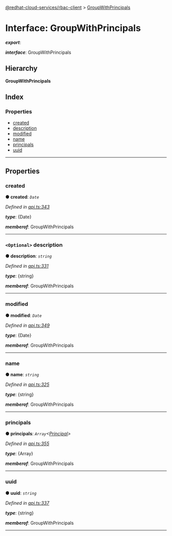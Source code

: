 [@redhat-cloud-services/rbac-client](../README.md) > [GroupWithPrincipals](../interfaces/groupwithprincipals.md)

# Interface: GroupWithPrincipals

*__export__*: 

*__interface__*: GroupWithPrincipals

## Hierarchy

**GroupWithPrincipals**

## Index

### Properties

* [created](groupwithprincipals.md#created)
* [description](groupwithprincipals.md#description)
* [modified](groupwithprincipals.md#modified)
* [name](groupwithprincipals.md#name)
* [principals](groupwithprincipals.md#principals)
* [uuid](groupwithprincipals.md#uuid)

---

## Properties

<a id="created"></a>

###  created

**● created**: *`Date`*

*Defined in [api.ts:343](https://github.com/RedHatInsights/javascript-clients/blob/master/packages/rbac/api.ts#L343)*

*__type__*: {Date}

*__memberof__*: GroupWithPrincipals

___
<a id="description"></a>

### `<Optional>` description

**● description**: *`string`*

*Defined in [api.ts:331](https://github.com/RedHatInsights/javascript-clients/blob/master/packages/rbac/api.ts#L331)*

*__type__*: {string}

*__memberof__*: GroupWithPrincipals

___
<a id="modified"></a>

###  modified

**● modified**: *`Date`*

*Defined in [api.ts:349](https://github.com/RedHatInsights/javascript-clients/blob/master/packages/rbac/api.ts#L349)*

*__type__*: {Date}

*__memberof__*: GroupWithPrincipals

___
<a id="name"></a>

###  name

**● name**: *`string`*

*Defined in [api.ts:325](https://github.com/RedHatInsights/javascript-clients/blob/master/packages/rbac/api.ts#L325)*

*__type__*: {string}

*__memberof__*: GroupWithPrincipals

___
<a id="principals"></a>

###  principals

**● principals**: *`Array`<[Principal](principal.md)>*

*Defined in [api.ts:355](https://github.com/RedHatInsights/javascript-clients/blob/master/packages/rbac/api.ts#L355)*

*__type__*: {Array}

*__memberof__*: GroupWithPrincipals

___
<a id="uuid"></a>

###  uuid

**● uuid**: *`string`*

*Defined in [api.ts:337](https://github.com/RedHatInsights/javascript-clients/blob/master/packages/rbac/api.ts#L337)*

*__type__*: {string}

*__memberof__*: GroupWithPrincipals

___

